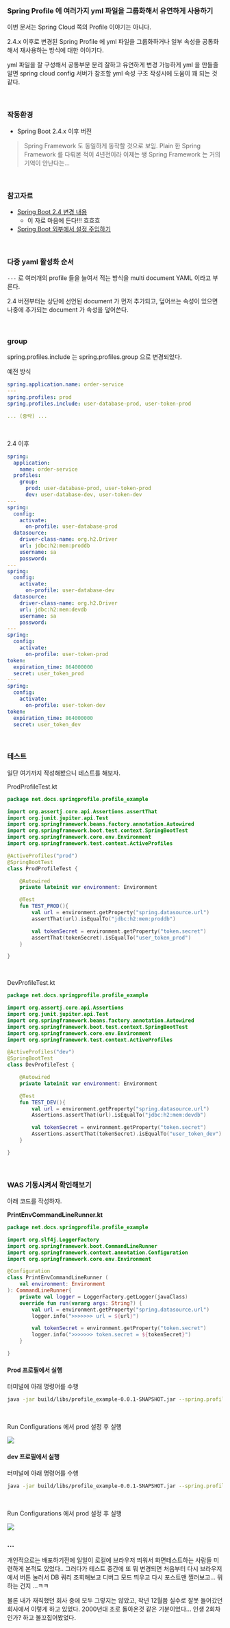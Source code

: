 ### Spring Profile 에 여러가지 yml 파일을 그룹화해서 유연하게 사용하기

이번 문서는 Spring Cloud 쪽의 Profile 이야기는 아니다. <br>

2.4.x 이후로 변경된 Spring Profile 에 yml 파일을 그룹화하거나 일부 속성을 공통화해서 재사용하는 방식에 대한 이야기다. <br>

yml 파일을 잘 구성해서 공통부분 분리 잘하고 유연하게 변경 가능하게 yml 을 만들줄 알면 spring cloud config 서버가 참조할 yml 속성 구조 작성시에 도움이 꽤 되는 것 같다.<br>

<br>



### 작동환경

- Spring Boot 2.4.x 이후 버전

> Spring Framework 도 동일하게 동작할 것으로 보임. Plain 한 Spring Framework 를 다뤄본 적이 4년전이라 이제는 쌩 Spring Framework 는 거의 기억이 안난다는...

<br>



### 참고자료

- [Spring Boot 2.4 변경 내용](tangoblog.tistory.com/13)
  - 이 자료 마음에 든다!!! 흐흐흐
- [Spring Boot 외부에서 설정 주입하기](https://www.latera.kr/reference/java/2019-09-29-spring-boot-config-externalize/)

<br>



### 다중 yaml 활성화 순서

`---` 로 여러개의 profile 들을 늘여서 적는 방식을 multi document YAML 이라고 부른다.

2.4 버전부터는 상단에 선언된 document 가 먼저 추가되고, 덮어쓰는 속성이 있으면 나중에 추가되는 document 가 속성을 덮어쓴다.

<br>



### group

spring.profiles.include 는 spring.profiles.group 으로 변경되었다.

예전 방식

```yaml
spring.application.name: order-service
---
spring.profiles: prod
spring.profiles.include: user-database-prod, user-token-prod

... (중략) ...

```

<br>



2.4 이후

```yaml
spring:
  application:
    name: order-service
  profiles:
    group:
      prod: user-database-prod, user-token-prod
      dev: user-database-dev, user-token-dev
---
spring:
  config:
    activate:
      on-profile: user-database-prod
  datasource:
    driver-class-name: org.h2.Driver
    url: jdbc:h2:mem:proddb
    username: sa
    password:
---
spring:
  config:
    activate:
      on-profile: user-database-dev
  datasource:
    driver-class-name: org.h2.Driver
    url: jdbc:h2:mem:devdb
    username: sa
    password:
---
spring:
  config:
    activate:
      on-profile: user-token-prod
token:
  expiration_time: 864000000
  secret: user_token_prod
---
spring:
  config:
    activate:
      on-profile: user-token-dev
token:
  expiration_time: 864000000
  secret: user_token_dev
```

<br>



### 테스트

일단 여기까지 작성해봤으니 테스트를 해보자.

ProdProfileTest.kt

```kotlin
package net.docs.springprofile.profile_example

import org.assertj.core.api.Assertions.assertThat
import org.junit.jupiter.api.Test
import org.springframework.beans.factory.annotation.Autowired
import org.springframework.boot.test.context.SpringBootTest
import org.springframework.core.env.Environment
import org.springframework.test.context.ActiveProfiles

@ActiveProfiles("prod")
@SpringBootTest
class ProdProfileTest {

    @Autowired
    private lateinit var environment: Environment

    @Test
    fun TEST_PROD(){
        val url = environment.getProperty("spring.datasource.url")
        assertThat(url).isEqualTo("jdbc:h2:mem:proddb")

        val tokenSecret = environment.getProperty("token.secret")
        assertThat(tokenSecret).isEqualTo("user_token_prod")
    }

}
```

<br>



DevProfileTest.kt

```kotlin
package net.docs.springprofile.profile_example

import org.assertj.core.api.Assertions
import org.junit.jupiter.api.Test
import org.springframework.beans.factory.annotation.Autowired
import org.springframework.boot.test.context.SpringBootTest
import org.springframework.core.env.Environment
import org.springframework.test.context.ActiveProfiles

@ActiveProfiles("dev")
@SpringBootTest
class DevProfileTest {

    @Autowired
    private lateinit var environment: Environment

    @Test
    fun TEST_DEV(){
        val url = environment.getProperty("spring.datasource.url")
        Assertions.assertThat(url).isEqualTo("jdbc:h2:mem:devdb")

        val tokenSecret = environment.getProperty("token.secret")
        Assertions.assertThat(tokenSecret).isEqualTo("user_token_dev")
    }

}
```

<br>



### WAS 기동시켜서 확인해보기

아래 코드를 작성하자.

**PrintEnvCommandLineRunner.kt**

```kotlin
package net.docs.springprofile.profile_example

import org.slf4j.LoggerFactory
import org.springframework.boot.CommandLineRunner
import org.springframework.context.annotation.Configuration
import org.springframework.core.env.Environment

@Configuration
class PrintEnvCommandLineRunner (
    val environment: Environment
): CommandLineRunner{
    private val logger = LoggerFactory.getLogger(javaClass)
    override fun run(vararg args: String?) {
        val url = environment.getProperty("spring.datasource.url")
        logger.info(">>>>>>> url = ${url}")

        val tokenSecret = environment.getProperty("token.secret")
        logger.info(">>>>>>> token.secret = ${tokenSecret}")
    }

}
```



#### Prod 프로필에서 실행

터미널에 아래 명령어를 수행

```bash
java -jar build/libs/profile_example-0.0.1-SNAPSHOT.jar --spring.profiles.active=prod
```

<br>



Run Configurations 에서 prod 설정 후 실행

<img src="./img/SPRING-PROFILE/1.png"/>

<br>



#### dev 프로필에서 실행

터미널에 아래 명령어를 수행

```bash
java -jar build/libs/profile_example-0.0.1-SNAPSHOT.jar --spring.profiles.active=dev
```

<br>



Run Configurations 에서 prod 설정 후 실행

<img src="./img/SPRING-PROFILE/2.png"/>

<br>



### ... 

개인적으로는 배포하기전에 일일이 로컬에 브라우저 띄워서 화면테스트하는 사람들 미련하게 본적도 있었다.. 그러다가 테스트 중간에 또 뭐 변경되면 처음부터 다시 브라우저에서 버튼 눌러서 DB 쿼리 조회해보고 디버그 모드 띄우고 다시 포스트맨 찔러보고... 뭐하는 건지 ...ㅋㅋ<br>

물론 내가 재직했던 회사 중에 모두 그렇지는 않았고, 작년 12월쯤 실수로 잘못 들어갔던 회사에서 이렇게 하고 있었다. 2000년대 초로 돌아온것 같은 기분이었다... 인생 2회차인가? 하고 볼꼬집어봤었다. <br>

<br>